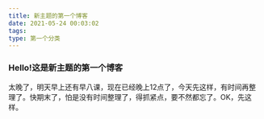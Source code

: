 ```yaml
---
title: 新主题的第一个博客
date: 2021-05-24 00:03:02
tags:
type: 第一个分类
---
```

### Hello!这是新主题的第一个博客
太晚了，明天早上还有早八课，现在已经晚上12点了，今天先这样，有时间再整理了。<!--more-->快期末了，怕是没有时间整理了，得抓紧点，要不然都忘了。OK，先这样。